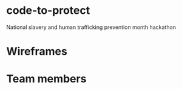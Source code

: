 # code-to-protect

National slavery and human trafficking prevention month hackathon

# Wireframes







# Team members

